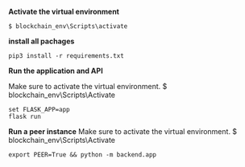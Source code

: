 **Activate the virtual environment**

```
$ blockchain_env\Scripts\activate
```

**install all pachages**

```
pip3 install -r requirements.txt
```

**Run the application and API**

Make sure to activate the virtual environment. $ blockchain_env\Scripts\Activate

```
set FLASK_APP=app
flask run
```

**Run a peer instance**
Make sure to activate the virtual environment. $ blockchain_env\Scripts\Activate

```
export PEER=True && python -m backend.app
```
